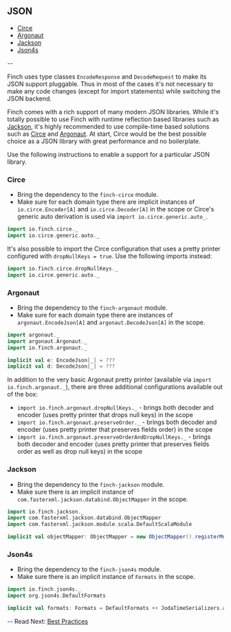 ## JSON

* [Circe](json.md#circe)
* [Argonaut](json.md#argonaut)
* [Jackson](json.md#jackson)
* [Json4s](json.md#json4s)

--

Finch uses type classes `EncodeResponse` and `DecodeRequest` to make its JSON support pluggable. Thus in most of the
cases it's not necessary to make any code changes (except for import statements) while switching the JSON backend.

Finch comes with a rich support of many modern JSON libraries. While it's totally possible to use Finch with runtime
reflection based libraries such as [Jackson][jackson], it's highly recommended to use compile-time based solutions such
as [Circe][circe] and [Argonaut][argonaut]. At start, Circe would be the best possible choice as a JSON library with
great performance and no boilerplate.

Use the following instructions to enable a support for a particular JSON library.

### Circe

* Bring the dependency to the `finch-circe` module.
* Make sure for each domain type there are implicit instances of `io.circe.Encoder[A]` and `io.circe.Decoder[A]` in the
  scope or Circe's generic auto derivation is used via `import io.circe.generic.auto_`.

```scala
import io.finch.circe._
import io.circe.generic.auto._
```

It's also possible to import the Circe configuration that uses a pretty printer configured with `dropNullKeys = true`.
Use the following imports instead:

```scala
import io.finch.circe.dropNullKeys._
import io.circe.generic.auto._
```

### Argonaut

* Bring the dependency to the `finch-argonaut` module.
* Make sure for each domain type there are instances of `argonaut.EncodeJson[A]` and `argonaut.DecodeJson[A]` in the
  scope.

```scala
import argonaut._
import argonaut.Argonaut._
import io.finch.argonaut._

implicit val e: EncodeJson[_] = ???
implicit val d: DecodeJson[_] = ???
```

In addition to the very basic Argonaut pretty printer (available via `import io.finch.argonaut._`), there are three
additional configurations available out of the box:

* `import io.finch.argonaut.dropNullKeys._` - brings both decoder and encoder (uses pretty printer that drops null keys)
   in the scope
* `import io.finch.argonaut.preserveOrder._` - brings both decoder and encoder (uses pretty printer that preserves
   fields order) in the scope
* `import io.finch.argonaut.preserveOrderAndDropNullKeys._` - brings both decoder and encoder (uses pretty printer that
   preserves fields order as well as drop null keys) in the scope

### Jackson

* Bring the dependency to the `finch-jackson` module.
* Make sure there is an implicit instance of `com.fasterxml.jackson.databind.ObjectMapper` in the scope.

```scala
import io.finch.jackson._
import com.fasterxml.jackson.databind.ObjectMapper
import com.fasterxml.jackson.module.scala.DefaultScalaModule

implicit val objectMapper: ObjectMapper = new ObjectMapper().registerModule(DefaultScalaModule)
```

### Json4s

* Bring the dependency to the `finch-json4s` module.
* Make sure there is an implicit instance of `Formats` in the scope.

```scala
import io.finch.json4s._
import org.json4s.DefaultFormats

implicit val formats: Formats = DefaultFormats ++ JodaTimeSerializers.all
```

[argonaut]: http://argonaut.io
[jackson]: http://wiki.fasterxml.com/JacksonHome
[json4s]: http://json4s.org/
[circe]: https://github.com/travisbrown/circe

--
Read Next: [Best Practices](best-practices.md)

